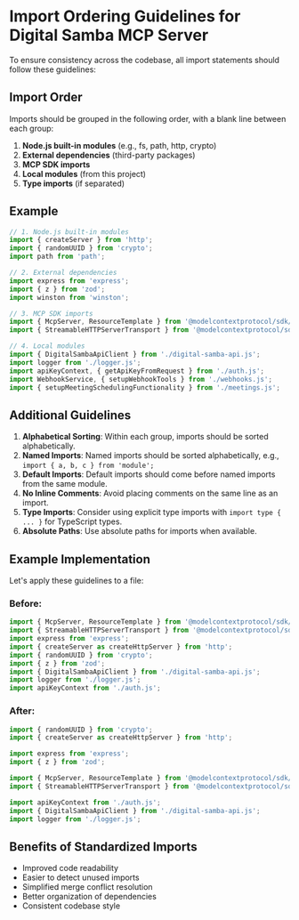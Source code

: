 # Import Ordering Guidelines for Digital Samba MCP Server

To ensure consistency across the codebase, all import statements should follow these guidelines:

## Import Order

Imports should be grouped in the following order, with a blank line between each group:

1. **Node.js built-in modules** (e.g., fs, path, http, crypto)
2. **External dependencies** (third-party packages)
3. **MCP SDK imports**
4. **Local modules** (from this project)
5. **Type imports** (if separated)

## Example

```typescript
// 1. Node.js built-in modules
import { createServer } from 'http';
import { randomUUID } from 'crypto';
import path from 'path';

// 2. External dependencies
import express from 'express';
import { z } from 'zod';
import winston from 'winston';

// 3. MCP SDK imports
import { McpServer, ResourceTemplate } from '@modelcontextprotocol/sdk/server/mcp.js';
import { StreamableHTTPServerTransport } from '@modelcontextprotocol/sdk/server/streamableHttp.js';

// 4. Local modules
import { DigitalSambaApiClient } from './digital-samba-api.js';
import logger from './logger.js';
import apiKeyContext, { getApiKeyFromRequest } from './auth.js';
import WebhookService, { setupWebhookTools } from './webhooks.js';
import { setupMeetingSchedulingFunctionality } from './meetings.js';
```

## Additional Guidelines

1. **Alphabetical Sorting**: Within each group, imports should be sorted alphabetically.
2. **Named Imports**: Named imports should be sorted alphabetically, e.g., `import { a, b, c } from 'module';`
3. **Default Imports**: Default imports should come before named imports from the same module.
4. **No Inline Comments**: Avoid placing comments on the same line as an import.
5. **Type Imports**: Consider using explicit type imports with `import type { ... }` for TypeScript types.
6. **Absolute Paths**: Use absolute paths for imports when available.

## Example Implementation

Let's apply these guidelines to a file:

### Before:

```typescript
import { McpServer, ResourceTemplate } from '@modelcontextprotocol/sdk/server/mcp.js';
import { StreamableHTTPServerTransport } from '@modelcontextprotocol/sdk/server/streamableHttp.js';
import express from 'express';
import { createServer as createHttpServer } from 'http';
import { randomUUID } from 'crypto';
import { z } from 'zod';
import { DigitalSambaApiClient } from './digital-samba-api.js';
import logger from './logger.js';
import apiKeyContext from './auth.js';
```

### After:

```typescript
import { randomUUID } from 'crypto';
import { createServer as createHttpServer } from 'http';

import express from 'express';
import { z } from 'zod';

import { McpServer, ResourceTemplate } from '@modelcontextprotocol/sdk/server/mcp.js';
import { StreamableHTTPServerTransport } from '@modelcontextprotocol/sdk/server/streamableHttp.js';

import apiKeyContext from './auth.js';
import { DigitalSambaApiClient } from './digital-samba-api.js';
import logger from './logger.js';
```

## Benefits of Standardized Imports

- Improved code readability
- Easier to detect unused imports
- Simplified merge conflict resolution
- Better organization of dependencies
- Consistent codebase style
